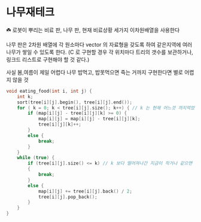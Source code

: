 # 나무재테크

☘️ 로봇이 뿌리는 비료 판, 나무 판, 현재 비료상황 세가지 이차원배열을 사용한다

나무 판은 2차원 배열에 각 원소마다 vector <int> 의 자료형을 갖도록 하여 같은지역에 여러 나무가 쌓일 수 있도록 한다.
(C 로 구현할 경우 각 위치마다 트리의 갯수를 보관하거나, 링크드 리스트로 구현해야 할 것 같다.)

사실 봄,여름이 제일 어렵다
나무 밥먹고, 밥못먹으면 죽는 거까지 구현한다면 별로 어렵지 않을 것

~~~C++
void eating_food(int i, int j) {
	int k;
	sort(tree[i][j].begin(), tree[i][j].end());
	for ( k = 0; k < tree[i][j].size(); k++) { // k 는 현재 어느것 까지먹었는지 나타냄
		if (map[i][j] - tree[i][j][k] >= 0) {
			map[i][j] = map[i][j] - tree[i][j][k];
			tree[i][j][k]++;
		}
		else {
			break;
		}
	}
	while (true) {
		if (tree[i][j].size() <= k) // k 보다 떨어져나간 지금이 작거나 같으면 - K갯수 만큼 남기겠다
		{
			break;
		}
		else {
			map[i][j] += tree[i][j].back() / 2;
			tree[i][j].pop_back();
		}
	}
}
~~~